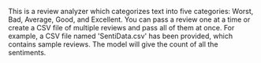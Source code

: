 This is a review analyzer which categorizes text into five categories: Worst, Bad, Average, Good, and Excellent. 
You can pass a review one at a time or create a CSV file of multiple reviews and pass all of them at once. For example, a CSV file named 'SentiData.csv' has been provided, which contains sample reviews. 
The model will give the count of all the sentiments.
